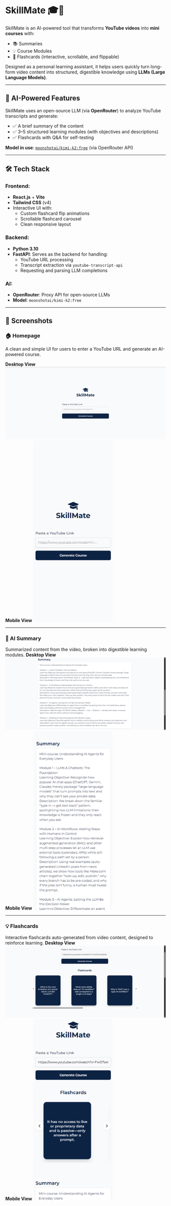 # SkillMate 🎓🤖

SkillMate is an AI-powered tool that transforms **YouTube videos** into **mini courses** with:

- 📚 Summaries
- 💡 Course Modules
- 💬 Flashcards (interactive, scrollable, and flippable)

Designed as a personal learning assistant, it helps users quickly turn long-form video content into structured, digestible knowledge using **LLMs (Large Language Models)**.

---

## 🧠 AI-Powered Features

SkillMate uses an open-source LLM (via **OpenRouter**) to analyze YouTube transcripts and generate:

- ✅ A brief summary of the content
- ✅ 3–5 structured learning modules (with objectives and descriptions)
- ✅ Flashcards with Q&A for self-testing

**Model in use**: [`moonshotai/kimi-k2:free`](https://openrouter.ai/moonshotai/kimi-k2:free) (via OpenRouter API)

---

## 🛠 Tech Stack

### Frontend:

- **React.js** + **Vite**
- **Tailwind CSS** (v4)
- Interactive UI with:
  - Custom flashcard flip animations
  - Scrollable flashcard carousel
  - Clean responsive layout

### Backend:

- **Python 3.10**
- **FastAPI**: Serves as the backend for handling:
  - YouTube URL processing
  - Transcript extraction via `youtube-transcript-api`
  - Requesting and parsing LLM completions

### AI:

- **OpenRouter**: Proxy API for open-source LLMs
- **Model**: `moonshotai/kimi-k2:free`

---

## 📸 Screenshots

### 🏠 Homepage

A clean and simple UI for users to enter a YouTube URL and generate an AI-powered course.

**Desktop View**  
![Homepage Desktop](/assets/1.png)
**Mobile View**
<img src="/assets/7.png" alt="Homepage Mobile" width="250"/>

---

### 🧠 AI Summary

Summarized content from the video, broken into digestible learning modules.
**Desktop View**
![Summary](/assets/6.png)
**Mobile View**
<img src="/assets/9.png" alt="Homepage Mobile" width="250"/>

---

### 💡 Flashcards

Interactive flashcards auto-generated from video content, designed to reinforce learning.
**Desktop View**
![Flashcards](/assets/3.png)
**Mobile View**
<img src="/assets/8.png" alt="Homepage Mobile" width="250"/>
